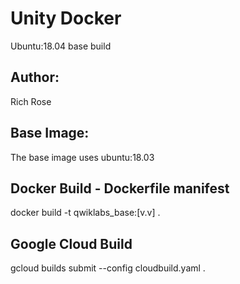 # Unity Docker

Ubuntu:18.04 base build 


## Author: 
Rich Rose


## Base Image: 

The base image uses ubuntu:18.03

## Docker Build - Dockerfile manifest

docker build -t qwiklabs_base:[v.v] .


## Google Cloud Build
gcloud builds submit --config cloudbuild.yaml .



